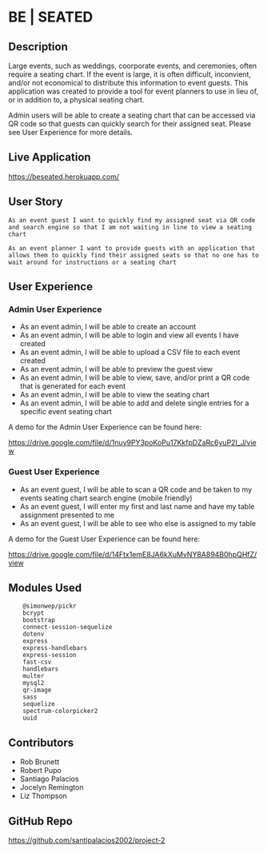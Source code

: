 # BE | SEATED

## Description

Large events, such as weddings, coorporate events, and ceremonies, often require a seating chart. If the event is large, it is often difficult, inconvient, and/or not economical to distribute this information to event guests. This application was created to provide a tool for event planners to use in lieu of, or in addition to, a physical seating chart. 

Admin users will be able to create a seating chart that can be accessed via QR code so that guests can quickly search for their assigned seat. Please see User Experience for more details. 

## Live Application

https://beseated.herokuapp.com/

## User Story

`As an event guest I want to quickly find my assigned seat via QR code and search engine so that I am not waiting in line to view a seating chart`

`As an event planner I want to provide guests with an application that allows them to quickly find their assigned seats so that no one has to wait around for instructions or a seating chart`

## User Experience

### Admin User Experience

* As an event admin, I will be able to create an account 
* As an event admin, I will be able to login and view all events I have created
* As an event admin, I will be able to upload a CSV file to each event created 
* As an event admin, I will be able to preview the guest view
* As an event admin, I will be able to view, save, and/or print a QR code that is generated for each event 
* As an event admin, I will be able to view the seating chart 
* As an event admin, I will be able to add and delete single entries for a specific event seating chart

A demo for the Admin User Experience can be found here: 

https://drive.google.com/file/d/1nuy9PY3poKoPu17KkfpDZaRc6yuP2I_J/view

### Guest User Experience 

* As an event guest, I will be able to scan a QR code and be taken to my events seating chart search engine (mobile friendly)
* As an event guest, I will enter my first and last name and have my table assignment presented to me
* As an event guest, I will be able to see who else is assigned to my table 

A demo for the Guest User Experience can be found here: 

https://drive.google.com/file/d/14Ftx1emE8JA6kXuMvNY8A894B0hpQHfZ/view

## Modules Used

        @simonwep/pickr
        bcrypt
        bootstrap
        connect-session-sequelize
        dotenv
        express
        express-handlebars
        express-session
        fast-csv
        handlebars
        multer
        mysql2
        qr-image
        sass
        sequelize
        spectrum-colorpicker2
        uuid

## Contributors 

* Rob Brunett
* Robert Pupo
* Santiago Palacios
* Jocelyn Remington
* Liz Thompson

## GitHub Repo 

https://github.com/santipalacios2002/project-2
